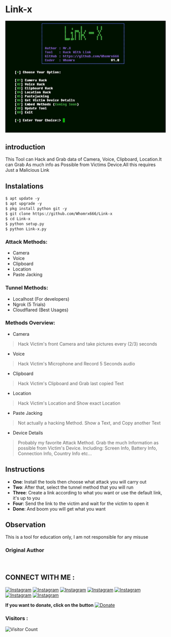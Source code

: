 # Link-x
![Link-x preview](Link-x.jpg)

## introduction
This Tool can Hack and Grab data of Camera, Voice, Clipboard, Location.It can Grab As much info as Possible from Victims Device.All this requires Just a Malicious Link

## Instalations
```
$ apt update -y
$ apt upgrade -y
$ pkg install python git -y
$ git clone https://github.com/Whomrx666/Link-x
$ cd Link-x
$ python setup.py
$ python Link-x.py
```
### Attack Methods:
* Camera
* Voice
* Clipboard
* Location
* Paste Jacking

### Tunnel Methods:
* Localhost (For developers)
* Ngrok (5 Trials)
* Cloudflared (Best Usages)

### Methods Overview:
* Camera
> Hack Victim's front Camera and take pictures every (2/3) seconds
* Voice
> Hack Victim's Microphone and Record 5 Seconds audio
* Clipboard
> Hack Victim's Clipboard and Grab last copied Text
* Location
> Hack Victim's Location and Show exact Location
* Paste Jacking
> Not actually a hacking Method. Show a Text, and Copy another Text
* Device Details
> Probably my favorite Attack Method. Grab the much Information as possible from Victim's Device. Including: Screen Info, Battery Info, Connection Info, Country Info etc...

## Instructions
- **One**: Install the tools then choose what attack you will carry out
- **Two**: After that, select the tunnel method that you will run
- **Three**: Create a link according to what you want or use the default link, it's up to you
- **Four**: Send the link to the victim and wait for the victim to open it
- **Done**: And boom you will get what you want

## Observation
This is a tool for education only, I am not responsible for any misuse
### Original Author
<a href="https://github.com/Whomrx666"><img src="https://img.shields.io/badge/Original-Author-brightgreen.svg" alt=""/></a>

## CONNECT WITH ME :

[![Instagram](https://img.shields.io/badge/WEBSITE-VISIT-yellow?style=for-the-badge&logo=blogger)](https://whomrxhackers.blogspot.com/)
[![Instagram](https://img.shields.io/badge/TWITTER-FOLLOW-red?style=for-the-badge&logo=x)](https://twitter.com/whomrx666)
[![Instagram](https://img.shields.io/badge/YOUTUBE-SUBSCRIBE-red?style=for-the-badge&logo=youtube)](https://youtube.com/@whomrx666)
[![Instagram](https://img.shields.io/badge/FACEBOOK-LIKE-red?style=for-the-badge&logo=facebook)](https://facebook.com/https://www.facebook.com/whomrx.666)
[![Instagram](https://img.shields.io/badge/TELEGRAM-CONNECT-red?style=for-the-badge&logo=telegram)](https://t.me/@Whomr_X)
[![Instagram](https://img.shields.io/badge/WHATSAPP-CONTACT-red?style=for-the-badge&logo=whatsapp)](https://wa.me/6287855190571)
[![Instagram](https://img.shields.io/badge/TIKTOK-FOLLOW-red?style=for-the-badge&logo=tiktok)](https://www.tiktok.com/@whomr.x)

**If you want to donate, click on the button**
<a href="https://saweria.co/whomrx"><img title="Donate" src="https://img.shields.io/badge/Donate-Link x-yellow?style=for-the-badge&logo=github"></a>

### Visitors :
![Visitor Count](https://profile-counter.glitch.me/Whomrx666/count.svg)

